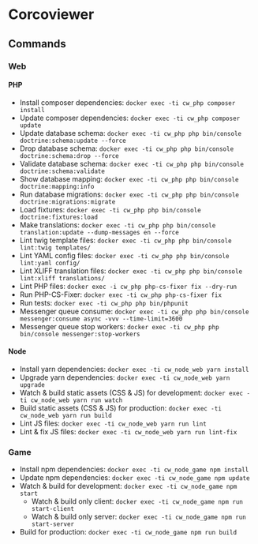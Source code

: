 # Corcoviewer

## Commands

### Web

#### PHP

* Install composer dependencies: `docker exec -ti cw_php composer install`
* Update composer dependencies: `docker exec -ti cw_php composer update`
* Update database schema: `docker exec -ti cw_php php bin/console doctrine:schema:update --force`
* Drop database schema: `docker exec -ti cw_php php bin/console doctrine:schema:drop --force`
* Validate database schema: `docker exec -ti cw_php php bin/console doctrine:schema:validate`
* Show database mapping: `docker exec -ti cw_php php bin/console doctrine:mapping:info`
* Run database migrations: `docker exec -ti cw_php php bin/console doctrine:migrations:migrate`
* Load fixtures: `docker exec -ti cw_php php bin/console doctrine:fixtures:load`
* Make translations: `docker exec -ti cw_php php bin/console translation:update --dump-messages en --force`
* Lint twig template files: `docker exec -ti cw_php php bin/console lint:twig templates/`
* Lint YAML config files: `docker exec -ti cw_php php bin/console lint:yaml config/`
* Lint XLIFF translation files: `docker exec -ti cw_php php bin/console lint:xliff translations/`
* Lint PHP files: `docker exec -i cw_php php-cs-fixer fix --dry-run`
* Run PHP-CS-Fixer: `docker exec -ti cw_php php-cs-fixer fix`
* Run tests: `docker exec -ti cw_php php bin/phpunit`
* Messenger queue consume: `docker exec -ti cw_php php bin/console messenger:consume async -vvv --time-limit=3600`
* Messenger queue stop workers: `docker exec -ti cw_php php bin/console messenger:stop-workers`

#### Node

* Install yarn dependencies: `docker exec -ti cw_node_web yarn install`
* Upgrade yarn dependencies: `docker exec -ti cw_node_web yarn upgrade`
* Watch & build static assets (CSS & JS) for development: `docker exec -ti cw_node_web yarn run watch`
* Build static assets (CSS & JS) for production: `docker exec -ti cw_node_web yarn run build`
* Lint JS files: `docker exec -ti cw_node_web yarn run lint`
* Lint & fix JS files: `docker exec -ti cw_node_web yarn run lint-fix`

### Game

* Install npm dependencies: `docker exec -ti cw_node_game npm install`
* Update npm dependencies: `docker exec -ti cw_node_game npm update`
* Watch & build for development: `docker exec -ti cw_node_game npm start`
  * Watch & build only client: `docker exec -ti cw_node_game npm run start-client`
  * Watch & build only server: `docker exec -ti cw_node_game npm run start-server`
* Build for production: `docker exec -ti cw_node_game npm run build`
